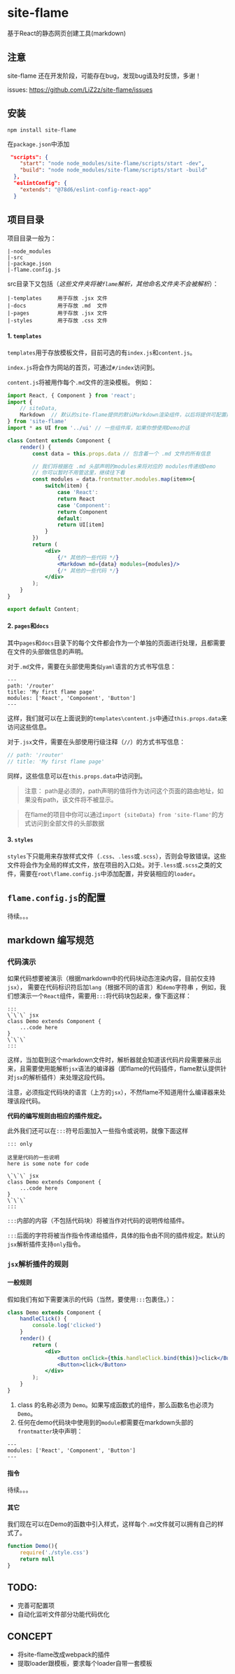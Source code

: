 # site-flame
基于React的静态网页创建工具(markdown)

## 注意

site-flame 还在开发阶段，可能存在bug，发现bug请及时反馈，多谢！

issues: https://github.com/LiZ2z/site-flame/issues

## 安装

```
npm install site-flame
```
在`package.json`中添加
```json
 "scripts": {
    "start": "node node_modules/site-flame/scripts/start -dev",
    "build": "node node_modules/site-flame/scripts/start -build"
  },
  "eslintConfig": {
    "extends": "@78d6/eslint-config-react-app"
  }
```

## 项目目录

项目目录一般为：
```
|-node_modules
|-src
|-package.json
|-flame.config.js
```
src目录下又包括（_这些文件夹将被`flame`解析，其他命名文件夹不会被解析_）：
```
|-templates     用于存放 .jsx 文件
|-docs          用于存放 .md  文件
|-pages         用于存放 .jsx 文件
|-styles        用于存放 .css 文件
```


#### 1. `templates`
`templates`用于存放模板文件，目前可选的有`index.js`和`content.js`。

`index.js`将会作为网站的首页，可通过`#/index`访问到。

`content.js`将被用作每个`.md`文件的渲染模板。
例如：
```jsx
import React, { Component } from 'react';
import {
    // siteData,
    Markdown  // 默认的site-flame提供的默认Markdown渲染组件，以后将提供可配置接口
} from 'site-flame'
import * as UI from '../ui' // 一些组件库，如果你想使用Demo的话

class Content extends Component {
    render() {
        const data = this.props.data // 包含着一个 .md 文件的所有信息

        // 我们将根据在 .md 头部声明的modules来将对应的 modules传递给Demo
        // 你可以暂时不用管这里，继续往下看
        const modules = data.frontmatter.modules.map(item=>{
            switch(item) {
                case 'React':
                return React
                case 'Component':
                return Component
                default:
                return UI[item]
            }
        })
        return (
            <div>
                {/* 其他的一些代码 */}
                <Markdown md={data} modules={modules}/>
                {/* 其他的一些代码 */}
            </div>
        );
    }
}

export default Content;
```

#### 2. `pages`和`docs`
其中`pages`和`docs`目录下的每个文件都会作为一个单独的页面进行处理，且都需要在文件的头部做信息的声明。

对于`.md`文件，需要在头部使用类似`yaml`语言的方式书写信息：
``` frontmatter
---
path: '/router'
title: 'My first flame page'
modules: ['React', 'Component', 'Button']
---
```
这样，我们就可以在上面说到的`templates\content.js`中通过`this.props.data`来访问这些信息。

对于`.jsx`文件，需要在头部使用行级注释（`//`）的方式书写信息：
```jsx
// path: '/router'
// title: 'My first flame page'
```
同样，这些信息可以在`this.props.data`中访问到。

>注意： path是必须的，path声明的值将作为访问这个页面的路由地址，如果没有path，该文件将不被显示。

>在flame的项目中你可以通过`import {siteData} from 'site-flame'`的方式访问到全部文件的头部数据



#### 3. `styles`
`styles`下只能用来存放样式文件（`.css`、`.less`或`.scss`），否则会导致错误。这些文件将会作为全局的样式文件，放在项目的入口处。对于`.less`或`.scss`之类的文件，需要在`root\flame.config.js`中添加配置，并安装相应的`loader`。

## `flame.config.js`的配置

待续。。。

## markdown 编写规范

### 代码演示
如果代码想要被演示（根据markdown中的代码块动态渲染内容，目前仅支持`jsx`）， 需要在代码标识符后加`lang`（根据不同的语言）和`demo`字符串 ，例如，我们想演示一个`React`组件，需要用`:::`将代码块包起来，像下面这样：

```
:::
\`\`\` jsx
class Demo extends Component {
    ...code here
}
\`\`\`
:::
```
这样，当加载到这个markdown文件时，解析器就会知道该代码片段需要展示出来，且需要使用能解析`jsx`语法的编译器（即flame的代码插件，flame默认提供针对`jsx`的解析插件）来处理这段代码。

注意，必须指定代码块的语言（上方的`jsx`），不然flame不知道用什么编译器来处理该段代码。

**代码的编写规则由相应的插件规定。**

此外我们还可以在`:::`符号后面加入一些指令或说明，就像下面这样

```
::: only

这里是代码的一些说明
here is some note for code

\`\`\` jsx
class Demo extends Component {
    ...code here
}
\`\`\`
:::
```

`:::`内部的内容（不包括代码块）将被当作对代码的说明传给插件。

`:::`后面的字符将被当作指令传递给插件，具体的指令由不同的插件规定。默认的`jsx`解析插件支持`only`指令。



### `jsx`解析插件的规则

#### 一般规则

假如我们有如下需要演示的代码（当然，要使用`:::`包裹住。）：

```jsx
class Demo extends Component {
    handleClick() {
        console.log('clicked')
    }
    render() {
        return (
            <div>
                <Button onClick={this.handleClick.bind(this)}>click</Button>
                <Button>click</Button>
            </div>
        );
    }
}
```

1. class 的名称必须为 `Demo`。如果写成函数式的组件，那么函数名也必须为 `Demo`。
2. 任何在demo代码块中使用到的`module`都需要在markdown头部的`frontmatter`块中声明：

``` frontmatter
---
modules: ['React', 'Component', 'Button']
---
```

#### 指令
待续。。。

#### 其它
我们现在可以在Demo的函数中引入样式，这样每个`.md`文件就可以拥有自己的样式了。
```jsx
function Demo(){
    require('./style.css')
    return null
}
```

## TODO: 
- 完善可配置项
- 自动化监听文件部分功能代码优化

## CONCEPT
- 将site-flame改成webpack的插件
- 提取loader跟模板，要求每个loader自带一套模板